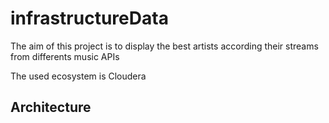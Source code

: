 # infrastructureData

The aim of this project is to display the best artists according their streams from differents music APIs

The used ecosystem is Cloudera

## Architecture
